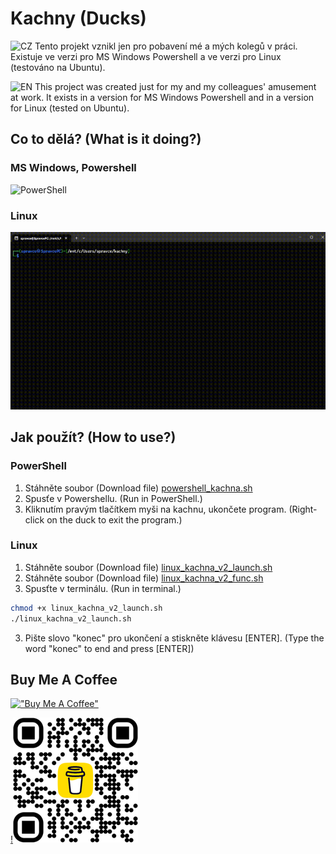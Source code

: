 
# Kachny (Ducks)

![CZ](https://img.shields.io/badge/lang-cs-green.svg)
Tento projekt vznikl jen pro pobavení mé a mých kolegů v práci. Existuje ve verzi pro MS Windows Powershell a ve verzi pro Linux (testováno na Ubuntu).

![EN](https://img.shields.io/badge/lang-en-red.svg)
This project was created just for my and my colleagues' amusement at work. It exists in a version for MS Windows Powershell and in a version for Linux (tested on Ubuntu).

## Co to dělá? (What is it doing?)

### MS Windows, Powershell

![PowerShell](https://github.com/vlapri/Kachny/blob/main/powershell_kachna_video.gif)


### Linux

![PowerShell](https://github.com/vlapri/Kachny/blob/main/linux_kachna_video.gif)


## Jak použít? (How to use?)

### PowerShell

1. Stáhněte soubor (Download file) [powershell_kachna.sh](./powershell_kachna.sh?raw=true)
2. Spusťe v Powershellu. (Run in PowerShell.)
3. Kliknutím pravým tlačítkem myši na kachnu, ukončete program. (Right-click on the duck to exit the program.)


### Linux

1. Stáhněte soubor (Download file) [linux_kachna_v2_launch.sh](./https://github.com/vlapri/Kachny/blob/main/linux_kachna_v2_launch.sh?raw=true)
2. Stáhněte soubor (Download file) [linux_kachna_v2_func.sh](./https://github.com/vlapri/Kachny/blob/main/linux_kachna_v2_func.sh?raw=true)
3. Spusťte v terminálu. (Run in terminal.)
```bash
chmod +x linux_kachna_v2_launch.sh
./linux_kachna_v2_launch.sh
```
3. Pište slovo "konec" pro ukončení a stiskněte klávesu [ENTER]. (Type the word "konec" to end and press [ENTER])


## Buy Me A Coffee
   
[!["Buy Me A Coffee"](https://www.buymeacoffee.com/assets/img/custom_images/orange_img.png)](https://www.buymeacoffee.com/vlapri)

[!<img src="https://github.com/vlapri/Kachny/blob/main/coffee_qr.png" width="200">](https://www.buymeacoffee.com/vlapri)
